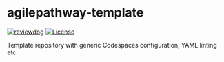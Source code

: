 # agilepathway-template

[![reviewdog](../../workflows/reviewdog/badge.svg)](../../actions?query=workflow%3Areviewdog+event%3Apush+branch%3Amaster)
[![License](https://img.shields.io/badge/license-MIT-blue.svg)](LICENSE)

Template repository with generic Codespaces configuration, YAML linting etc
